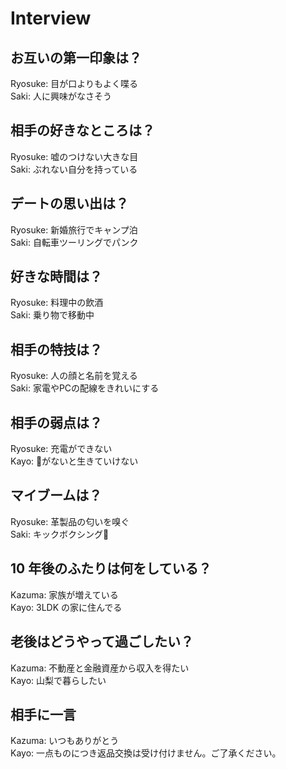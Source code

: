 # Interview

## お互いの第一印象は？

Ryosuke: 目が口よりもよく喋る  
Saki: 人に興味がなさそう

## 相手の好きなところは？

Ryosuke: 嘘のつけない大きな目  
Saki: ぶれない自分を持っている

## デートの思い出は？

Ryosuke: 新婚旅行でキャンプ泊  
Saki: 自転車ツーリングでパンク

## 好きな時間は？

Ryosuke: 料理中の飲酒  
Saki: 乗り物で移動中

## 相手の特技は？

Ryosuke: 人の顔と名前を覚える  
Saki: 家電やPCの配線をきれいにする

## 相手の弱点は？

Ryosuke: 充電ができない  
Kayo: 🧸がないと生きていけない

## マイブームは？

Ryosuke: 革製品の匂いを嗅ぐ  
Saki: キックボクシング🥊

## 10 年後のふたりは何をしている？

Kazuma: 家族が増えている  
Kayo: 3LDK の家に住んでる

## 老後はどうやって過ごしたい？

Kazuma: 不動産と金融資産から収入を得たい  
Kayo: 山梨で暮らしたい

## 相手に一言

Kazuma: いつもありがとう  
Kayo: 一点ものにつき返品交換は受け付けません。ご了承ください。
